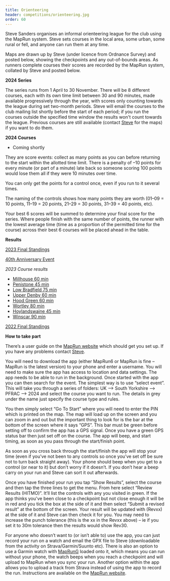 ```yaml
---
title: Orienteering
header: competitions/orienteering.jpg
order: 60
---
```

Steve Sanders organises an informal orienteering league for the club using the MapRun system. Steve sets courses in the local area, some urban, some rural or fell, and anyone can run them at any time.

M﻿aps are drawn up by Steve (under licence from Ordnance Survey) and posted below, showing the checkpoints and any out-of-bounds areas. As runners complete courses their scores are recorded by the MapRun system, collated by Steve and posted below.

**2024 Series**

The series runs from 1 April to 30 November.  There will be 8 different courses, each with its own time limit between 30 and 90 minutes, made available progressively through the year, with scores only counting towards the league during set two-month periods.  Steve will email the courses to the club mailing list shortly before the start of each period; if you run the courses outside the specified time window the results won't count towards the league.  Previous courses are still available (contact [Steve](mailto:stevemsanders71@gmail.com) for the maps) if you want to do them.  

**2024 Courses** 

* Coming shortly

They are score events: collect as many points as you can before returning to the start within the allotted time limit. There is a penalty of –10 points for every minute (or part of a minute) late back so someone scoring 100 points would lose them all if they were 10 minutes over time.

You can only get the points for a control once, even if you run to it several times.

The naming of the controls shows how many points they are worth (01–09 = 10 points, 11–19 = 20 points, 21–29 = 30 points, 31–39 = 40 points, etc).

Your best 6 scores will be summed to determine your final score for the series.  Where people finish with the same number of points, the runner with the lowest average time (time as a proportion of the permitted time for the course) across their best 6 courses will be placed ahead in the table.

**Results**

[2023 Final Standings](https://pfrac.co.uk/static/results/orienteering/latest-results.xlsx)

[40th Anniversary Event](https://pfrac.co.uk/static/results/orienteering/40th_anniversary_orienteering_results.png)

*2023 Course results*
* [Millhouse 60 min](http://www.p.fne.com.au/rg/cgi-bin/SelectResultFileForSplitsBrowserFiltered.cgi?act=fileToSplitsBrowser&eventName=ScoreResults_Millhouse%2520PZ%2520PXAS%2520ScoreN60.csv)
* [P﻿enistone 45 min](http://www.p.fne.com.au/rg/cgi-bin/SelectResultFileForSplitsBrowserFiltered.cgi?act=fileToSplitsBrowser&eventName=ScoreResults_Penistone%2520PZ%2520PXAS%2520ScoreN45.csv)
* [Low Bradfield 75 min](https://www.p.fne.com.au/rg/cgi-bin/SelectResultFileForSplitsBrowserFiltered.cgi?act=fileToSplitsBrowser&eventName=ScoreResults_Bradfield%2520PZ%2520PXAS%2520ScoreN75.csv)
* [Upper Denby 60 min](http://www.p.fne.com.au/rg/cgi-bin/SelectResultFileForSplitsBrowserFiltered.cgi?act=fileToSplitsBrowser&eventName=ScoreResults_Upper%2520Denby%2520PZ%2520PXAS%2520ScoreN60.csv)
* [Hood Green 60 min](http://www.p.fne.com.au/rg/cgi-bin/SelectResultFileForSplitsBrowserFiltered.cgi?act=fileToSplitsBrowser&eventName=ScoreResults_Hood%2520Green%2520PZ%2520PXAS%2520ScoreN60.csv)
* [Wortley 80 min](http://www.p.fne.com.au/rg/cgi-bin/SelectResultFileForSplitsBrowserFiltered.cgi?act=fileToSplitsBrowser&eventName=ScoreResults_Wortley%2520PZ%2520PXAS%2520ScoreN80.csv)
* [Hoylandswaine 45 min](http://www.p.fne.com.au/rg/cgi-bin/SelectResultFileForSplitsBrowserFiltered.cgi?days=20&act=fileToSplitsBrowser&eventName=ScoreResults_Hoylandswaine%2520PZ%2520PXAS%2520ScoreN45.csv)
* [Winscar 90 min](http://www.p.fne.com.au/rg/cgi-bin/SelectResultFileForSplitsBrowserFiltered.cgi?days=20&act=fileToSplitsBrowser&eventName=ScoreResults_Winscar%2520PZ%2520PXAS%2520ScoreN90.csv)

[2022 Final Standings](https://pfrac.co.uk/static/results/orienteering/2022-results.xlsx)

**How to take part**

There’s a user guide on the [MapRun website](http://maprunners.weebly.com/quick-guide.html) which should get you set up. If you have any problems contact [Steve](mailto:stevemsanders71@gmail.com).

You will need to download the app (either MapRun6 or MapRun is fine – MapRun is the latest version) to your phone and enter a username. You will need to make sure the app has access to location and data settings. The app needs to be able to run in the background. Once started with the app you can then search for the event. The simplest way is to use “select event”. This will take you through a series of folders: UK &ndash;&gt; South Yorkshire &ndash;&gt; PFRAC &ndash;&gt; 2024 and select the course you want to run. The details in grey under the name just specify the course type and rules.

You then simply select “Go To Start” where you will need to enter the PIN which is printed on the map. The map will load up on the screen and you can zoom in and out but the important thing to look for is the bar at the bottom of the screen where it says “GPS”. This bar must be green before setting off to confirm the app has a GPS signal. Once you have a green GPS status bar then just set off on the course. The app will beep, and start timing, as soon as you pass through the start/finish point.

As soon as you cross back through the start/finish the app will stop your time (even if you’ve not been to any controls so once you’ve set off be sure not to turn back straight away). Your phone should beep when you get to a control (or near to it) but don’t worry if it doesn’t. If you don’t hear a beep carry on your run and Steve can sort it out afterwards.

Once you have finished your run you tap “Show Results”, select the course and then tap the three lines to get the menu. From here select “Review Results (HITMO)”. It’ll list the controls with any you visited in green. If the app thinks you've been close to a checkpoint but not close enough it will be in red and you tick the box at the side of it and then select “Submit a revised result” at the bottom of the screen. Your result will be updated with (Revxx) at the side of it and Steve can then check it for you. You may need to increase the punch tolerance (this is the xx in the Revxx above) – ie if you set it to 30m tolerance then the results would show Rev30.

For anyone who doesn’t want to (or isn’t able to) use the app, you can just record your run on a watch and email the GPX file to Steve (downloadable from the activity on
Strava/Garmin/Suunto etc). There is also an option to use a Garmin watch with [MapRunG](https://maprunners.weebly.com/maprung.html) loaded onto it, which means you can run without your phone, the watch beeps when you reach a checkpoint and will upload to MapRun when you sync your run. Another option within the app allows you to upload a track from Strava instead of using the app to record the run.  Instructions are available on the [MapRun website](https://maprunners.weebly.com/maprun---any-track.html).